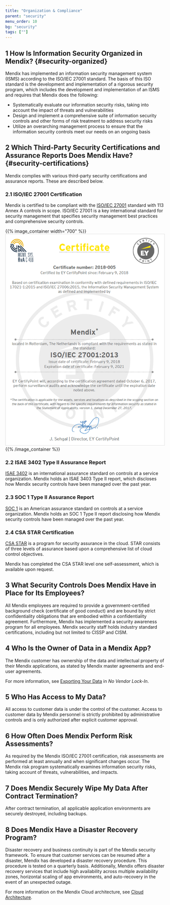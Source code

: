 ```yaml
---
title: "Organization & Compliance"
parent: "security"
menu_order: 10
bg: "security"
tags: [""]
---
```


## 1 How Is Information Security Organized in Mendix? {#security-organized}

Mendix has implemented an information security management system (ISMS) according to the ISO/IEC 27001 standard. The basis of this ISO standard is the development and implementation of a rigorous security program, which includes the development and implementation of an ISMS and requires that Mendix does the following:

* Systematically evaluate our information security risks, taking into account the impact of threats and vulnerabilities
* Design and implement a comprehensive suite of information security controls and other forms of risk treatment to address security risks
* Utilize an overarching management process to ensure that the information security controls meet our needs on an ongoing basis

## 2 Which Third-Party Security Certifications and Assurance Reports Does Mendix Have? {#security-certifications}

Mendix complies with various third-party security certifications and assurance reports. These are described below.

### 2.1 ISO/IEC 27001 Certification

Mendix is certified to be compliant with the [ISO/IEC 27001](https://www.iso.org/isoiec-27001-information-security.html) standard with 113 Annex A controls in scope. ISO/IEC 27001 is a key international standard for security management that specifies security management best practices and comprehensive security controls.

{{% image_container width="700" %}}
![](attachments/certificate.png)
{{% /image_container %}}

### 2.2 ISAE 3402 Type II Assurance Report

[ISAE 3402](http://isae3402.com/ISAE3402_overview.html) is an international assurance standard on controls at a service organization. Mendix holds an ISAE 3403 Type II report, which discloses how Mendix security controls have been managed over the past year.

### 2.3 SOC 1 Type II Assurance Report

[SOC 1](https://www.aicpa.org/interestareas/frc/assuranceadvisoryservices/aicpasoc1report.html) is an American assurance standard on controls at a service organization. Mendix holds an SOC 1 Type II report disclosing how Mendix security controls have been managed over the past year.

### 2.4 CSA STAR Certification

[CSA STAR](https://cloudsecurityalliance.org/star/#_overview) is a program for security assurance in the cloud. STAR consists of three levels of assurance based upon a comprehensive list of cloud control objectives.

Mendix has completed the CSA STAR level one self-assessment, which is available upon request.

## 3 What Security Controls Does Mendix Have in Place for Its Employees?

All Mendix employees are required to provide a government-certified background check (certificate of good conduct) and are bound by strict confidentiality obligations that are embodied within a confidentiality agreement. Furthermore, Mendix has implemented a security awareness program for all employees. Mendix security staff holds industry standard certifications, including but not limited to CISSP and CISM.

## 4 Who Is the Owner of Data in a Mendix App?

The Mendix customer has ownership of the data and intellectual property of their Mendix applications, as stated by Mendix master agreements and end-user agreements.

For more information, see [Exporting Your Data](no-vendor-lockin#export-data) in *No Vendor Lock-In*.

## 5 Who Has Access to My Data?

All access to customer data is under the control of the customer. Access to customer data by Mendix personnel is strictly prohibited by administrative controls and is only authorized after explicit customer approval.

## 6 How Often Does Mendix Perform Risk Assessments?

As required by the Mendix ISO/IEC 27001 certification, risk assessments are performed at least annually and when significant changes occur. The Mendix risk program systematically examines information security risks, taking account of threats, vulnerabilities, and impacts.

## 7 Does Mendix Securely Wipe My Data After Contract Termination?

After contract termination, all applicable application environments are securely destroyed, including backups.

## 8 Does Mendix Have a Disaster Recovery Program?

Disaster recovery and business continuity is part of the Mendix security framework. To ensure that customer services can be resumed after a disaster, Mendix has developed a disaster recovery procedure. This procedure is tested on a quarterly basis. Additionally, Mendix offers disaster recovery services that include high availability across multiple availability zones, horizontal scaling of app environments, and auto-recovery in the event of an unexpected outage.

For more information on the Mendix Cloud architecture, see [Cloud Architecture](../enterprise-capabilities/cloud-architecture).
